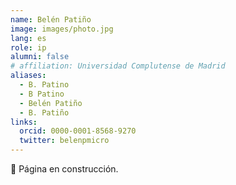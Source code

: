 ```yaml
---
name: Belén Patiño
image: images/photo.jpg
lang: es
role: ip
alumni: false
# affiliation: Universidad Complutense de Madrid
aliases:
  - B. Patino
  - B Patino
  - Belén Patiño
  - B. Patiño 
links:
  orcid: 0000-0001-8568-9270
  twitter: belenpmicro
---
```


🚧 Página en construcción.
